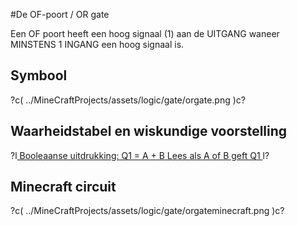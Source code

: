#De OF-poort / OR gate

Een OF poort heeft een hoog signaal (1) aan de UITGANG waneer MINSTENS 1 INGANG een hoog signaal is.

## Symbool

?c(
../MineCraftProjects/assets/logic/gate/orgate.png
)c?

## Waarheidstabel en wiskundige voorstelling

?l[
Booleaanse uitdrukking: Q1 = A + B
Lees als A of B geft Q1
](
../MineCraftProjects/assets/logic/gate/orgatetruthtable.png
)l?

## Minecraft circuit
?c(
../MineCraftProjects/assets/logic/gate/orgateminecraft.png
)c?

